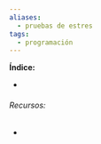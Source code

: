 ```yaml
---
aliases:
  - pruebas de estres
tags:
  - programación
---
```



**Índice:**

- 
###### Recursos:

- 